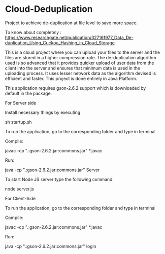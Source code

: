# Cloud-Deduplication

Project to achieve de-duplication at file level to save more space.

To know about completely : https://www.researchgate.net/publication/327161977_Data_De-duplication_Using_Cuckoo_Hashing_in_Cloud_Storage 

This is a cloud project where you can upload your files to the server and 
the files are stored in a higher compression rate. The de-duplication algorithm
used is so advanced that it provides quicker upload of user data from 
the client into the server and ensures that minimum data is used in the 
uploading process. It uses lesser network data as the algorithm devised
is efficient and faster. This project is done entirely in Java Platform.

This application requires gson-2.6.2 support which is downloaded by default
in the package.

For Server side 

Install necessary things by executing 

sh startup.sh

To run the application, go to the corresponding folder and type in terminal

Compile:

javac -cp ".:gson-2.6.2.jar:commons.jar" *.javac

Run:

java -cp ".:gson-2.6.2.jar:commons.jar" Server


To start Node JS server type the following command

node server.js

For Client-Side

To run the application, go to the corresponding folder and type in terminal

Compile:

javac -cp ".:gson-2.6.2.jar:commons.jar" *.javac

Run:

java -cp ".:gson-2.6.2.jar:commons.jar" login
